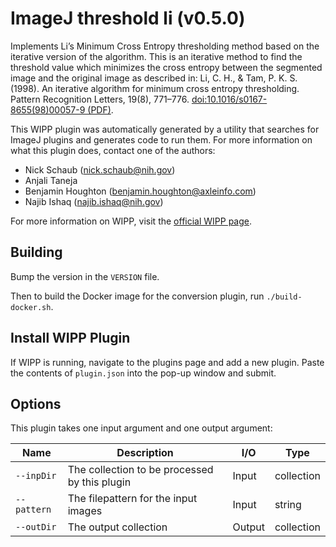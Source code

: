 # ImageJ threshold li (v0.5.0)

Implements Li’s Minimum Cross Entropy thresholding method based on the iterative
version of the algorithm. This is an iterative method to find the threshold
value which minimizes the cross entropy between the segmented image and the
original image as described in: Li, C. H., & Tam, P. K. S. (1998). An iterative
algorithm for minimum cross entropy thresholding. Pattern Recognition Letters,
19(8), 771–776. [doi:10.1016/s0167-8655(98)00057-9 (PDF)](https://doi.org/10.1016/s0167-8655(98)00057-9).

This WIPP plugin was automatically generated by a utility that searches for ImageJ plugins and generates code to run them.
For more information on what this plugin does, contact one of the authors:

 - Nick Schaub (nick.schaub@nih.gov)
 - Anjali Taneja
 - Benjamin Houghton (benjamin.houghton@axleinfo.com)
 - Najib Ishaq (najib.ishaq@nih.gov)

For more information on WIPP, visit the [official WIPP page](https://isg.nist.gov/deepzoomweb/software/wipp).

## Building

Bump the version in the `VERSION` file.

Then to build the Docker image for the conversion plugin, run
`./build-docker.sh`.

## Install WIPP Plugin

If WIPP is running, navigate to the plugins page and add a new plugin.
Paste the contents of `plugin.json` into the pop-up window and submit.

## Options

This plugin takes one input argument and one output argument:

| Name        | Description                                   | I/O    | Type       |
| ----------- | --------------------------------------------- | ------ | ---------- |
| `--inpDir`  | The collection to be processed by this plugin | Input  | collection |
| `--pattern` | The filepattern for the input images          | Input  | string     |
| `--outDir`  | The output collection                         | Output | collection |
